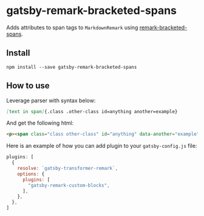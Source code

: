 # gatsby-remark-bracketed-spans

Adds attributes to span tags to `MarkdownRemark` using [remark-bracketed-spans](https://github.com/sethvincent/remark-bracketed-spans).

## Install

`npm install --save gatsby-remark-bracketed-spans`

## How to use

Leverage parser with syntax below:

```markdown
[text in span]{.class .other-class id=anything another=example}
```

And get the following html:

```html
<p><span class="class other-class" id="anything" data-another="example">text in span</span></p>
```

Here is an example of how you can add plugin to your `gatsby-config.js` file:

```javascript
plugins: [
  {
    resolve: `gatsby-transformer-remark`,
    options: {
      plugins: [
        "gatsby-remark-custom-blocks",
      ],
    },
  },
]
```
